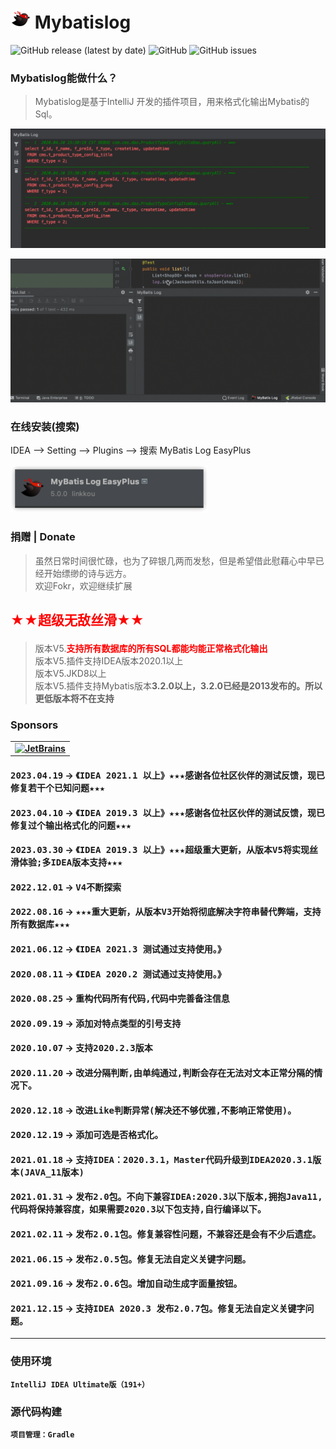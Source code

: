 # [![Mybatislog](https://raw.githubusercontent.com/Link-Kou/intellij-mybaitslog/master/image/pluginIcon.svg)](https://github.com/Link-Kou/intellij-mybaitslog) Mybatislog

![GitHub release (latest by date)](https://img.shields.io/github/v/release/Link-Kou/intellij-mybaitslog)
![GitHub](https://img.shields.io/github/license/Link-Kou/intellij-mybaitslog)
![GitHub issues](https://img.shields.io/github/issues/Link-Kou/intellij-mybaitslog)

### Mybatislog能做什么？

> Mybatislog是基于IntelliJ 开发的插件项目，用来格式化输出Mybatis的Sql。

![样列](https://raw.githubusercontent.com/Link-Kou/intellij-mybaitslog/master/image/2020-03-25_09-28-47.jpg "样列")

![样列](https://raw.githubusercontent.com/Link-Kou/intellij-mybaitslog/master/image/2020-04-17_23-51-18.gif "样列")


### 在线安装(搜索)

IDEA --> Setting --> Plugins --> 搜索 MyBatis Log EasyPlus

![样列](https://raw.githubusercontent.com/Link-Kou/intellij-mybaitslog/master/image/img.png "样列")


### 捐赠 | Donate

> 虽然日常时间很忙碌，也为了碎银几两而发愁，但是希望借此慰藉心中早已经开始缥缈的诗与远方。<br/>
> 欢迎Fokr，欢迎继续扩展


## <p style="color:red">★★超级无敌丝滑★★</p>
> 版本V5.<b style="color:red">支持所有数据库的所有SQL都能均能正常格式化输出</b><br/>
> 版本V5.插件支持IDEA版本2020.1以上<br/>
> 版本V5.JKD8以上<br/>
> 版本V5.插件支持Mybatis版本<b>3.2.0<b/>以上，3.2.0已经是2013发布的。所以更低版本将不在支持<br/>

### Sponsors

<table>
      <td>
        <a href="https://www.jetbrains.com/?from=TreeInfotip" target="_blank">
            <img src="https://cdn.jsdelivr.net/gh/YiiGuxing/TranslationPlugin@master/images/jetbrains.svg" alt="JetBrains" title="Development powered by JetBrains.">
        </a>
      </td>
</table>

#### <kbd>2023.04.19</kbd> -> <kbd>《IDEA 2021.1 以上》★★★感谢各位社区伙伴的测试反馈，现已修复若干个已知问题★★★</kbd>

#### <kbd>2023.04.10</kbd> -> <kbd>《IDEA 2019.3 以上》★★★感谢各位社区伙伴的测试反馈，现已修复过个输出格式化的问题★★★</kbd>

#### <kbd>2023.03.30</kbd> -> <kbd>《IDEA 2019.3 以上》★★★超级重大更新，从版本V5将实现丝滑体验;多IDEA版本支持★★★</kbd>

#### <kbd>2022.12.01</kbd> -> <kbd>V4不断探索</kbd>

#### <kbd>2022.08.16</kbd> -> <kbd>★★★重大更新，从版本V3开始将彻底解决字符串替代弊端，支持所有数据库★★★</kbd>

#### <kbd>2021.06.12</kbd> -> <kbd>《IDEA 2021.3 测试通过支持使用。》</kbd>

#### <kbd>2020.08.11</kbd> -> <kbd>《IDEA 2020.2 测试通过支持使用。》</kbd>

#### <kbd>2020.08.25</kbd> ->  <kbd>重构代码所有代码,代码中完善备注信息</kbd>

#### <kbd>2020.09.19</kbd> ->  <kbd>添加对特点类型的引号支持</kbd>

#### <kbd>2020.10.07</kbd> ->  <kbd>支持2020.2.3版本</kbd>

#### <kbd>2020.11.20</kbd> ->  <kbd>改进分隔判断,由单纯通过,判断会存在无法对文本正常分隔的情况下。</kbd>

#### <kbd>2020.12.18</kbd> ->  <kbd>改进Like判断异常(解决还不够优雅,不影响正常使用)。</kbd>

#### <kbd>2020.12.19</kbd> ->  <kbd>添加可选是否格式化。</kbd>

#### <kbd>2021.01.18</kbd> ->  <kbd>支持IDEA：2020.3.1，Master代码升级到IDEA2020.3.1版本(JAVA_11版本)</kbd>

#### <kbd>2021.01.31</kbd> ->  <kbd>发布2.0包。不向下兼容IDEA:2020.3以下版本,拥抱Java11,代码将保持兼容度，如果需要2020.3以下包支持,自行编译以下。</kbd>

#### <kbd>2021.02.11</kbd> ->  <kbd>发布2.0.1包。修复兼容性问题，不兼容还是会有不少后遗症。</kbd>

#### <kbd>2021.06.15</kbd> ->  <kbd>发布2.0.5包。修复无法自定义关键字问题。</kbd>

#### <kbd>2021.09.16</kbd> ->  <kbd>发布2.0.6包。增加自动生成字面量按钮。</kbd>

#### <kbd>2021.12.15</kbd> ->  <kbd>支持IDEA 2020.3 发布2.0.7包。修复无法自定义关键字问题。</kbd>

---

### 使用环境

`IntelliJ IDEA Ultimate版（191+）`

### 源代码构建

    项目管理：Gradle



